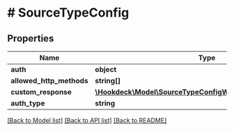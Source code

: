 # # SourceTypeConfig

## Properties

Name | Type | Description | Notes
------------ | ------------- | ------------- | -------------
**auth** | **object** |  | [optional]
**allowed_http_methods** | **string[]** |  | [optional]
**custom_response** | [**\Hookdeck\Model\SourceTypeConfigWEBHOOKCustomResponse**](SourceTypeConfigWEBHOOKCustomResponse.md) |  | [optional]
**auth_type** | **string** |  | [optional]

[[Back to Model list]](../../README.md#models) [[Back to API list]](../../README.md#endpoints) [[Back to README]](../../README.md)
